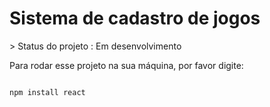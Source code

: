 <h1> Sistema de cadastro de jogos </h1>
> Status do projeto : Em desenvolvimento

Para rodar esse projeto na sua máquina, por favor digite:
```

npm install react

```
